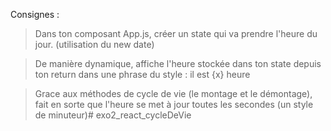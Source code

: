 Consignes : 

> Dans ton composant App.js, créer un state qui va prendre l'heure du jour. (utilisation du new date)

> De manière dynamique, affiche l'heure stockée dans ton state depuis ton return dans une phrase du style : il est {x} heure 

> Grace aux méthodes de cycle de vie (le montage et le démontage), fait en sorte que l'heure se met à jour toutes les secondes (un style de minuteur)# exo2_react_cycleDeVie
